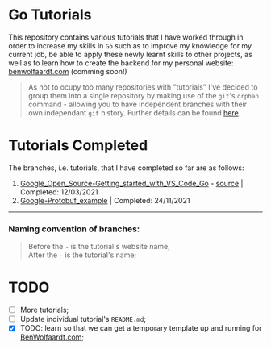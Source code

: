 # Go Tutorials

This repository contains various tutorials that I have worked through in order to increase my skills in `Go` such as to improve my knowledge for my current job, be able to apply these newly learnt skills to other projects, as well as to learn how to create the backend for my personal website: [benwolfaardt.com](benwolfaardt.com) (comming soon!)

> As not to ocupy too many repositories with "tutorials" I've decided to group them into a single repository by making use of the `git`'s `orphan` command - allowing you to have independent branches with their own independant `git` history. Further details can be found [here](https://gist.github.com/BenWolfaardt/50905fa3e10d73b3622a3148afffed09).

# Tutorials Completed

The branches, i.e. tutorials, that I have completed so far are as follows:  
1. [Google_Open_Source-Getting_started_with_VS_Code_Go](https://github.com/BenWolfaardt/Tuts-Go/tree/01-Google_Open_Source-Getting_started_with_VS_Code_Go) - [source](https://www.youtube.com/watch?v=1MXIGYrMk80) | Completed: 12/03/2021
2. [Google-Protobuf_example](https://github.com/BenWolfaardt/Tuts-Go/tree/02-Google-Protobuf_example) | Completed: 24/11/2021

---

### Naming convention of branches:
> Before the `-` is the tutorial's website name;  
> After the `-` is the tutorial's name;

# TODO

- [ ] More tutorials;  
- [ ] Update individual tutorial's `README.md`;  
- [x] TODO: learn so that we can get a temporary template up and running for [BenWolfaardt.com](http://www.benwolfaardt.com);  
